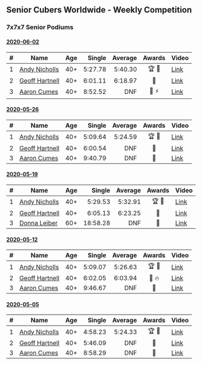 ## Senior Cubers Worldwide - Weekly Competition
### 7x7x7 Senior Podiums
#### [2020-06-02](results/2020-06-02.md)

| # | Name | Age | Single | Average | Awards | Video |
| :--: | -- | :--: | --: | --: | :--: | -- |
| 1 | [Andy Nicholls](../persons/andy_nicholls.md) | 40+ | 5:27.78 | 5:40.30 | 🏆 🥇 | [Link](https://www.facebook.com/events/573401076937046/permalink/573721783571642/) |
| 2 | [Geoff Hartnell](../persons/geoff_hartnell.md) | 40+ | 6:01.11 | 6:18.97 | 🥈 | [Link](https://www.facebook.com/events/573401076937046/permalink/573753436901810/) |
| 3 | [Aaron Cumes](../persons/aaron_cumes.md) | 40+ | 8:52.52 | DNF | 🥉 ⚡ | [Link](https://www.facebook.com/events/573401076937046/permalink/574489523494868/) |

#### [2020-05-26](results/2020-05-26.md)

| # | Name | Age | Single | Average | Awards | Video |
| :--: | -- | :--: | --: | --: | :--: | -- |
| 1 | [Andy Nicholls](../persons/andy_nicholls.md) | 40+ | 5:09.64 | 5:24.59 | 🏆 🥇 | [Link](https://www.facebook.com/events/637852836799991/permalink/638086230109985/) |
| 2 | [Geoff Hartnell](../persons/geoff_hartnell.md) | 40+ | 6:00.54 | DNF | 🥈 | [Link](https://www.facebook.com/events/637852836799991/permalink/638017150116893/) |
| 3 | [Aaron Cumes](../persons/aaron_cumes.md) | 40+ | 9:40.79 | DNF | 🥉 | [Link](https://www.facebook.com/events/637852836799991/permalink/637940170124591/) |

#### [2020-05-19](results/2020-05-19.md)

| # | Name | Age | Single | Average | Awards | Video |
| :--: | -- | :--: | --: | --: | :--: | -- |
| 1 | [Andy Nicholls](../persons/andy_nicholls.md) | 40+ | 5:29.53 | 5:32.91 | 🏆 🥇 | [Link](https://www.facebook.com/events/201300894172579/permalink/202112257424776/) |
| 2 | [Geoff Hartnell](../persons/geoff_hartnell.md) | 40+ | 6:05.13 | 6:23.25 | 🥈 | [Link](https://www.facebook.com/events/201300894172579/permalink/202026737433328/) |
| 3 | [Donna Leiber](../persons/donna_leiber.md) | 60+ | 18:58.28 | DNF | 🥉 | [Link](https://www.facebook.com/events/201300894172579/permalink/204801627155839/) |

#### [2020-05-12](results/2020-05-12.md)

| # | Name | Age | Single | Average | Awards | Video |
| :--: | -- | :--: | --: | --: | :--: | -- |
| 1 | [Andy Nicholls](../persons/andy_nicholls.md) | 40+ | 5:09.07 | 5:26.63 | 🏆 🥇 | [Link](https://www.facebook.com/events/276138643524223/permalink/276775160127238/) |
| 2 | [Geoff Hartnell](../persons/geoff_hartnell.md) | 40+ | 6:02.05 | 6:03.94 | 🥈 🔥 | [Link](https://www.facebook.com/events/276138643524223/permalink/276382340166520/) |
| 3 | [Aaron Cumes](../persons/aaron_cumes.md) | 40+ | 9:46.67 | DNF | 🥉 | [Link](https://www.facebook.com/events/276138643524223/permalink/276285016842919/) |

#### [2020-05-05](results/2020-05-05.md)

| # | Name | Age | Single | Average | Awards | Video |
| :--: | -- | :--: | --: | --: | :--: | -- |
| 1 | [Andy Nicholls](../persons/andy_nicholls.md) | 40+ | 4:58.23 | 5:24.33 | 🏆 🥇 | [Link](https://www.facebook.com/events/557526585195168/permalink/558592678421892/) |
| 2 | [Geoff Hartnell](../persons/geoff_hartnell.md) | 40+ | 5:46.09 | DNF | 🥈 | [Link](https://www.facebook.com/events/557526585195168/permalink/557747151839778/) |
| 3 | [Aaron Cumes](../persons/aaron_cumes.md) | 40+ | 8:58.29 | DNF | 🥉 | [Link](https://www.facebook.com/events/557526585195168/permalink/557741281840365/) |


<!-- Global site tag (gtag.js) - Google Analytics -->
<script async src="https://www.googletagmanager.com/gtag/js?id=UA-86348435-3"></script>
<script>window.dataLayer = window.dataLayer || []; function gtag() {dataLayer.push(arguments);} gtag('js', new Date()); gtag('config', 'UA-86348435-3');</script>
